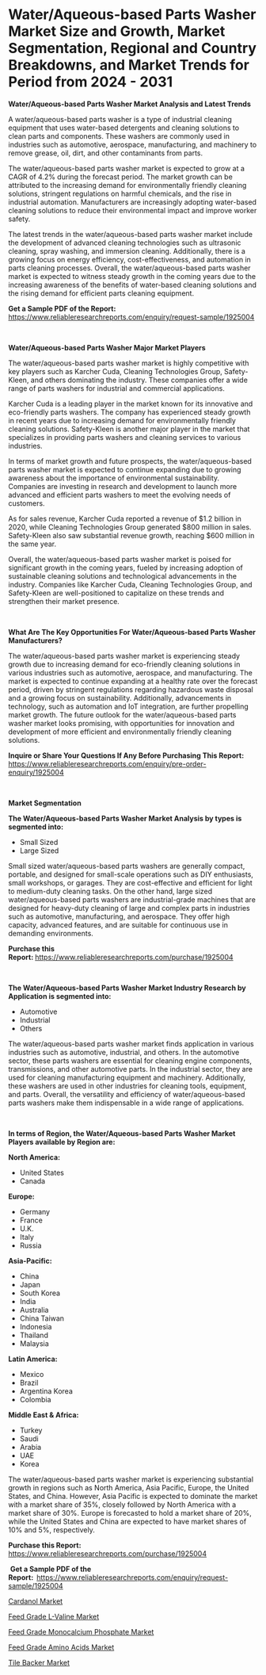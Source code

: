 <p><h1>Water/Aqueous-based Parts Washer Market Size and Growth, Market Segmentation, Regional and Country Breakdowns, and Market Trends for Period from 2024 -  2031</h1></p><p><strong>Water/Aqueous-based Parts Washer Market Analysis and Latest Trends</strong></p>
<p><p>A water/aqueous-based parts washer is a type of industrial cleaning equipment that uses water-based detergents and cleaning solutions to clean parts and components. These washers are commonly used in industries such as automotive, aerospace, manufacturing, and machinery to remove grease, oil, dirt, and other contaminants from parts.</p><p>The water/aqueous-based parts washer market is expected to grow at a CAGR of 4.2% during the forecast period. The market growth can be attributed to the increasing demand for environmentally friendly cleaning solutions, stringent regulations on harmful chemicals, and the rise in industrial automation. Manufacturers are increasingly adopting water-based cleaning solutions to reduce their environmental impact and improve worker safety.</p><p>The latest trends in the water/aqueous-based parts washer market include the development of advanced cleaning technologies such as ultrasonic cleaning, spray washing, and immersion cleaning. Additionally, there is a growing focus on energy efficiency, cost-effectiveness, and automation in parts cleaning processes. Overall, the water/aqueous-based parts washer market is expected to witness steady growth in the coming years due to the increasing awareness of the benefits of water-based cleaning solutions and the rising demand for efficient parts cleaning equipment.</p></p>
<p><strong>Get a Sample PDF of the Report:&nbsp;</strong> <a href="https://www.reliableresearchreports.com/enquiry/request-sample/1925004">https://www.reliableresearchreports.com/enquiry/request-sample/1925004</a></p>
<p>&nbsp;</p>
<p><strong>Water/Aqueous-based Parts Washer Major Market Players</strong></p>
<p><p>The water/aqueous-based parts washer market is highly competitive with key players such as Karcher Cuda, Cleaning Technologies Group, Safety-Kleen, and others dominating the industry. These companies offer a wide range of parts washers for industrial and commercial applications.</p><p>Karcher Cuda is a leading player in the market known for its innovative and eco-friendly parts washers. The company has experienced steady growth in recent years due to increasing demand for environmentally friendly cleaning solutions. Safety-Kleen is another major player in the market that specializes in providing parts washers and cleaning services to various industries.</p><p>In terms of market growth and future prospects, the water/aqueous-based parts washer market is expected to continue expanding due to growing awareness about the importance of environmental sustainability. Companies are investing in research and development to launch more advanced and efficient parts washers to meet the evolving needs of customers.</p><p>As for sales revenue, Karcher Cuda reported a revenue of $1.2 billion in 2020, while Cleaning Technologies Group generated $800 million in sales. Safety-Kleen also saw substantial revenue growth, reaching $600 million in the same year.</p><p>Overall, the water/aqueous-based parts washer market is poised for significant growth in the coming years, fueled by increasing adoption of sustainable cleaning solutions and technological advancements in the industry. Companies like Karcher Cuda, Cleaning Technologies Group, and Safety-Kleen are well-positioned to capitalize on these trends and strengthen their market presence.</p></p>
<p>&nbsp;</p>
<p><strong>What Are The Key Opportunities For Water/Aqueous-based Parts Washer Manufacturers?</strong></p>
<p><p>The water/aqueous-based parts washer market is experiencing steady growth due to increasing demand for eco-friendly cleaning solutions in various industries such as automotive, aerospace, and manufacturing. The market is expected to continue expanding at a healthy rate over the forecast period, driven by stringent regulations regarding hazardous waste disposal and a growing focus on sustainability. Additionally, advancements in technology, such as automation and IoT integration, are further propelling market growth. The future outlook for the water/aqueous-based parts washer market looks promising, with opportunities for innovation and development of more efficient and environmentally friendly cleaning solutions.</p></p>
<p><strong>Inquire or Share Your Questions If Any Before Purchasing This Report:</strong> <a href="https://www.reliableresearchreports.com/enquiry/pre-order-enquiry/1925004">https://www.reliableresearchreports.com/enquiry/pre-order-enquiry/1925004</a></p>
<p>&nbsp;</p>
<p><strong>Market Segmentation</strong></p>
<p><strong>The Water/Aqueous-based Parts Washer Market Analysis by types is segmented into:</strong></p>
<p><ul><li>Small Sized</li><li>Large Sized</li></ul></p>
<p><p>Small sized water/aqueous-based parts washers are generally compact, portable, and designed for small-scale operations such as DIY enthusiasts, small workshops, or garages. They are cost-effective and efficient for light to medium-duty cleaning tasks. On the other hand, large sized water/aqueous-based parts washers are industrial-grade machines that are designed for heavy-duty cleaning of large and complex parts in industries such as automotive, manufacturing, and aerospace. They offer high capacity, advanced features, and are suitable for continuous use in demanding environments.</p></p>
<p><strong>Purchase this Report:&nbsp;</strong><a href="https://www.reliableresearchreports.com/purchase/1925004">https://www.reliableresearchreports.com/purchase/1925004</a></p>
<p>&nbsp;</p>
<p><strong>The Water/Aqueous-based Parts Washer Market Industry Research by Application is segmented into:</strong></p>
<p><ul><li>Automotive</li><li>Industrial</li><li>Others</li></ul></p>
<p><p>The water/aqueous-based parts washer market finds application in various industries such as automotive, industrial, and others. In the automotive sector, these parts washers are essential for cleaning engine components, transmissions, and other automotive parts. In the industrial sector, they are used for cleaning manufacturing equipment and machinery. Additionally, these washers are used in other industries for cleaning tools, equipment, and parts. Overall, the versatility and efficiency of water/aqueous-based parts washers make them indispensable in a wide range of applications.</p></p>
<p>&nbsp;</p>
<p><strong>In terms of Region, the Water/Aqueous-based Parts Washer Market Players available by Region are:</strong></p>
<p>
    <p> <strong> North America: </strong>
        <ul>
            <li>United States</li>
            <li>Canada</li>
        </ul>
        </p> 
    <p> <strong> Europe: </strong>
        <ul>
            <li>Germany</li>
            <li>France</li>
            <li>U.K.</li>
            <li>Italy</li>
            <li>Russia</li>
        </ul>
        </p> 
    <p> <strong> Asia-Pacific: </strong>
        <ul>
            <li>China</li>
            <li>Japan</li>
            <li>South Korea</li>
            <li>India</li>
            <li>Australia</li>
            <li>China Taiwan</li>
            <li>Indonesia</li>
            <li>Thailand</li>
            <li>Malaysia</li>
        </ul>
        </p> 
    <p> <strong> Latin America: </strong>
        <ul>
            <li>Mexico</li>
            <li>Brazil</li>
            <li>Argentina Korea</li>
            <li>Colombia</li>
        </ul>
        </p> 
    <p> <strong> Middle East & Africa: </strong>
        <ul>
            <li>Turkey</li>
            <li>Saudi</li>
            <li>Arabia</li>
            <li>UAE</li>
            <li>Korea</li>
        </ul>
    </p>
    </p>
<p><p>The water/aqueous-based parts washer market is experiencing substantial growth in regions such as North America, Asia Pacific, Europe, the United States, and China. However, Asia Pacific is expected to dominate the market with a market share of 35%, closely followed by North America with a market share of 30%. Europe is forecasted to hold a market share of 20%, while the United States and China are expected to have market shares of 10% and 5%, respectively.</p></p>
<p><strong>Purchase this Report: </strong><a href="https://www.reliableresearchreports.com/purchase/1925004">https://www.reliableresearchreports.com/purchase/1925004</a></p>
<p>&nbsp;<strong>Get a Sample PDF of the Report:&nbsp;&nbsp;</strong><a href="https://www.reliableresearchreports.com/enquiry/request-sample/1925004">https://www.reliableresearchreports.com/enquiry/request-sample/1925004</a></p>
<p><strong></strong></p>
<p><p><a href="https://view.publitas.com/reportprime-1/cardanol-market-size-growth-and-forecast-from-2024-2031/">Cardanol Market</a></p><p><a href="https://metal-farmhouse-e95.notion.site/Feed-Grade-L-Valine-Market-Size-Share-Trends-Analysis-Report-By-Application-Regional-Outlook-Co-d8dc3d4abfab439583921b07bf914aba">Feed Grade L-Valine Market</a></p><p><a href="https://angry-finch-aaf.notion.site/Feed-Grade-Monocalcium-Phosphate-Market-Provides-a-Comprehensive-Analysis-Including-a-Macro-Overview-a9313235be2840a598c502bce2c72cb1">Feed Grade Monocalcium Phosphate Market</a></p><p><a href="https://circular-yam-9b9.notion.site/Global-Feed-Grade-Amino-Acids-Market-Size-and-Market-Trends-Insights-and-Projections-from-2024-to-2-e0001a0b9c92405693008a0abdc0f998">Feed Grade Amino Acids Market</a></p><p><a href="https://view.publitas.com/reportprime-1/tile-backer-market-size-share-trends-analysis-report-by-application-regional-outlook-competitive-strategies-and-segment-forecasts-2024-2031/">Tile Backer Market</a></p></p>